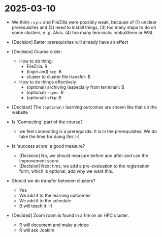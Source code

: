 # 2025-03-10

- We think `rsync` and FileZilla were possibly weak,
  because of (1) unclear prerequisites and (2) need to install things,
  (3) too many steps to do on some clusters, e .g. Alvis.
  (4) too many terminals: mobaXterm or WSL

- [Decision] Better prerequisites will already have an effect
- [Decision] Course order:
    - How to do thing:
        - FileZilla: R
        - (login and) `scp`: B
        - cluster to cluster file transfer: B
    - How to do things effectively
        - (optional) archiving (especially from terminal): B
        - (optional) `rsync`: R
        - (optional) `sftp`: B
- [Decided] The `(optional)` learning outcomes are shown like that on the website
- Is 'Connecting' part of the course?
    - we feel connecting is a prerequisite. It _is_ in the prerequisites.
      We do take the time for doing this :-)
- Is 'success score' a good measure?
    - [Decision] No, we should measure before and after and use the improvement
      score.
    - [Decision] Next time, we add a pre-evaluation to the registration form, which is
      optional, add why we want this.
- Should we do transfer between clusters?
    - Yes
    - We add it to the learning outcomes
    - We add it to the schedule
    - B will teach it :-)
- [Decided] Zoom room is found in a file on an HPC cluster.
    - R will document and make a video
    - R will ask Joakim
